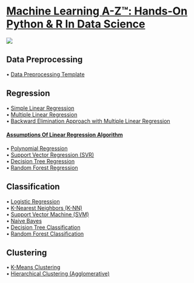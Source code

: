 # [Machine Learning A-Z™: Hands-On Python & R In Data Science](https://www.udemy.com/machinelearning/)
![](https://github.com/Amgd2112/Machine-Learning-A-Z-On-Python-In-Data-Science/blob/master/Course%20Picture.jpg)
## Data Preprocessing
• [Data Preprocessing Template](https://github.com/Amgd2112/Machine-Learning-A-Z-Hands-On-Python-R-In-Data-Science/blob/master/Data%20Preprocessing/Data%20Preprocessing.ipynb)</br>

## Regression
• [Simple Linear Regression](https://github.com/Amgd2112/Machine-Learning-A-Z-Hands-On-Python-R-In-Data-Science_Python-Implementation/blob/master/Regression/Simple%20Linear%20Regression/simple_linear_regression.ipynb)</br>
• [Multiple Linear Regression](https://github.com/Amgd2112/Machine-Learning-A-Z-Hands-On-Python-R-In-Data-Science_Python-Implementation/blob/master/Regression/Multiple%20Linear%20Regression/multiple_linear_regression.ipynb)</br>
• [Backward Elimination Approach with Multiple Linear Regression](https://github.com/Amgd2112/Machine-Learning-A-Z-Hands-On-Python-R-In-Data-Science_Python-Implementation/blob/master/Regression/Multiple%20Linear%20Regression/Backward%20Elimination%20Approach.ipynb)</br>
#### [Assumptions Of Linear Regression Algorithm](https://towardsdatascience.com/assumptions-of-linear-regression-algorithm-ed9ea32224e1)
• [Polynomial Regression](https://github.com/Amgd2112/Machine-Learning-A-Z-Hands-On-Python-R-In-Data-Science_Python-Implementation/blob/master/Regression/Polynomial%20Regression/polynomial_regression.ipynb)</br>
• [Support Vector Regression (SVR)](https://github.com/Amgd2112/Machine-Learning-A-Z-Hands-On-Python-R-In-Data-Science_Python-Implementation/blob/master/Regression/Support%20Vector%20Regression%20(SVR)/svr.ipynb)</br>
• [Decision Tree Regression](https://github.com/Amgd2112/Machine-Learning-A-Z-Hands-On-Python-R-In-Data-Science_Python-Implementation/blob/master/Regression/Decision%20Tree%20Regression/decision_tree_regression.ipynb)</br>
• [Random Forest Regression](https://github.com/Amgd2112/Machine-Learning-A-Z-Hands-On-Python-R-In-Data-Science_Python-Implementation/blob/master/Regression/Random%20Forest%20Regression/random_forest_regression.ipynb)</br>

## Classification
• [Logistic Regression](https://github.com/Amgd2112/Machine-Learning-A-Z-Hands-On-Python-R-In-Data-Science_Python-Implementation/blob/master/Classification/Logistic%20Regression/logistic_regression.ipynb)</br>
• [K-Nearest Neighbors (K-NN)](https://github.com/Amgd2112/Machine-Learning-A-Z-Hands-On-Python-R-In-Data-Science_Python-Implementation/blob/master/Classification/K-Nearest%20Neighbors%20(K-NN)/knn.ipynb)</br>
• [Support Vector Machine (SVM)](https://github.com/Amgd2112/Machine-Learning-A-Z-Hands-On-Python-R-In-Data-Science_Python-Implementation/blob/master/Classification/Support%20Vector%20Machine%20(SVM)/svm.ipynb)</br>
• [Naive Bayes](https://github.com/Amgd2112/Machine-Learning-A-Z-Hands-On-Python-R-In-Data-Science_Python-Implementation/blob/master/Classification/Naive%20Bayes/naive_bayes.ipynb)</br>
• [Decision Tree Classification](https://github.com/Amgd2112/Machine-Learning-A-Z-Hands-On-Python-R-In-Data-Science_Python-Implementation/blob/master/Classification/Decision%20Tree%20Classification/decision_tree.ipynb)</br>
• [Random Forest Classification](https://github.com/Amgd2112/Machine-Learning-A-Z-Hands-On-Python-R-In-Data-Science_Python-Implementation/blob/master/Classification/Random%20Forest%20Classification/random_forest.ipynb)</br>

## Clustering
• [K-Means Clustering](https://github.com/Amgd2112/Machine-Learning-A-Z-Hands-On-Python-R-In-Data-Science_Python-Implementation/blob/master/Clustering/K-Means%20Clustering/kmeans.ipynb)</br>
• [Hierarchical Clustering (Agglomerative)](https://github.com/Amgd2112/Machine-Learning-A-Z-Hands-On-Python-R-In-Data-Science_Python-Implementation/blob/master/Clustering/Hierarchical%20Clustering/hc.ipynb)</br>
<!-- • []()</br> -->